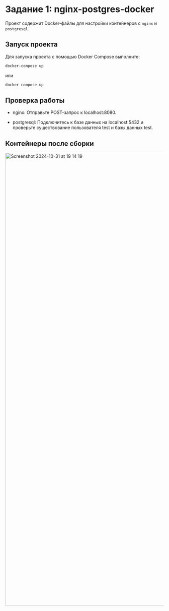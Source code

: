 # Задание 1: nginx-postgres-docker

Проект содержит Docker-файлы для настройки контейнеров с `nginx` и `postgresql`.

## Запуск проекта

Для запуска проекта с помощью Docker Compose выполните:
```bash
docker-compose up
```
или
```bash
docker compose up
```

## Проверка работы

- nginx: Отправьте POST-запрос к localhost:8080.

- postgresql: Подключитесь к базе данных на localhost:5432 и проверьте существование пользователя test и базы данных test.

## Контейнеры после сборки

<img width="1438" alt="Screenshot 2024-10-31 at 19 14 19" src="https://github.com/user-attachments/assets/faf99ac8-54ab-4de5-bd0c-c0574fc09b8a">

